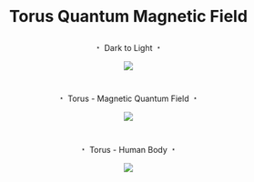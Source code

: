 <br>

# <p align="center">  Torus Quantum Magnetic Field <p/>


<p align="center"> ﹡ Dark to Light ﹡ <p/>




<p align="center">
<img src="https://user-images.githubusercontent.com/113218619/234465247-f663de8d-04ec-4310-96ec-653ba01e7614.gif" />
<p/>

#

<p align="center"> ﹡ Torus - Magnetic Quantum Field ﹡ <p/>

<p align="center">
<img src="https://user-images.githubusercontent.com/113218619/235283776-ff56fa61-2a9c-47e0-bbcf-0e1941e3e9fc.gif"/>
<p/>

#

<p align="center"> ﹡ Torus - Human Body ﹡ <p/>

<p align="center">
<img src="https://user-images.githubusercontent.com/113218619/235284218-6fa76a2f-d675-4a23-8f9e-5ef729e629ef.jpeg"/>
<p/>






